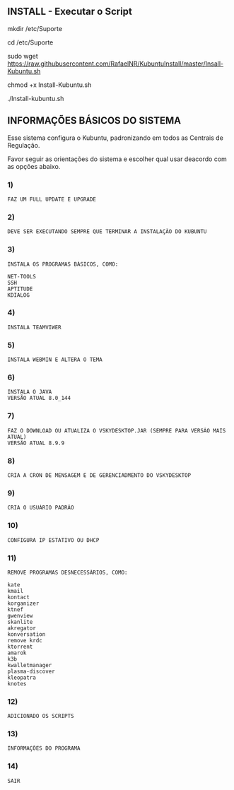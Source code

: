 
## INSTALL - Executar o Script

mkdir /etc/Suporte

cd /etc/Suporte 

sudo wget https://raw.githubusercontent.com/RafaelNR/KubuntuInstall/master/Insall-Kubuntu.sh 

chmod +x Install-Kubuntu.sh 

./Install-kubuntu.sh

## INFORMAÇÕES BÁSICOS DO SISTEMA

Esse sistema configura o Kubuntu, padronizando em todos as Centrais de Regulação.

Favor seguir as orientações do sistema e escolher qual usar deacordo com as opções abaixo.

### 1) 
	FAZ UM FULL UPDATE E UPGRADE
### 2)
	DEVE SER EXECUTANDO SEMPRE QUE TERMINAR A INSTALAÇÃO DO KUBUNTU
### 3)
	INSTALA OS PROGRAMAS BÁSICOS, COMO:
	
	NET-TOOLS
	SSH
	APTITUDE
	KDIALOG
### 4)
	INSTALA TEAMVIWER
### 5)	
	INSTALA WEBMIN E ALTERA O TEMA
### 6)
	INSTALA O JAVA
	VERSÃO ATUAL 8.0_144
### 7)	
	FAZ O DOWNLOAD OU ATUALIZA O VSKYDESKTOP.JAR (SEMPRE PARA VERSÃO MAIS ATUAL)
	VERSÃO ATUAL 8.9.9
### 8)
	CRIA A CRON DE MENSAGEM E DE GERENCIADMENTO DO VSKYDESKTOP
### 9)
	CRIA O USUÁRIO PADRÃO
### 10)
	CONFIGURA IP ESTATIVO OU DHCP
### 11)
	REMOVE PROGRAMAS DESNECESSÁRIOS, COMO:

	kate
	kmail
	kontact
	korganizer
	ktnef
	gwenview
	skanlite 
	akregator
	konversation
	remove krdc
	ktorrent
	amarok
	k3b
	kwalletmanager
	plasma-discover 
	kleopatra
	knotes
### 12)
	ADICIONADO OS SCRIPTS
### 13)
	INFORMAÇÕES DO PROGRAMA
### 14) 
	SAIR